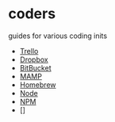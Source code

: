 coders
======

guides for various coding inits
- [Trello](http://www.trello.com)
- [Dropbox](www.dropbox.com)
- [BitBucket](https://bitbucket.org/)
- [MAMP](http://www.mamp.info/en/)
- [Homebrew](http://brew.sh/)
- [Node](http://nodejs.org/)
- [NPM](https://www.npmjs.org/)
- []